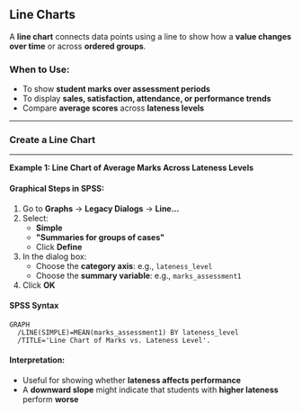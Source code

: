## Line Charts

A **line chart** connects data points using a line to show how a **value changes over time** or across **ordered groups**.

### **When to Use:**

- To show **student marks over assessment periods**
- To display **sales, satisfaction, attendance, or performance trends**
- Compare **average scores** across **lateness levels**

***

### Create a Line Chart

***

**Example 1: Line Chart of Average Marks Across Lateness Levels**

#### **Graphical Steps in SPSS:**

1. Go to **Graphs** → **Legacy Dialogs** → **Line...**
2. Select:
   - **Simple**
   - **"Summaries for groups of cases"**
   - Click **Define**
3. In the dialog box:
   - Choose the **category axis**: e.g., `lateness_level`
   - Choose the **summary variable**: e.g., `marks_assessment1`
4. Click **OK**

#### SPSS Syntax

```spss
GRAPH
  /LINE(SIMPLE)=MEAN(marks_assessment1) BY lateness_level
  /TITLE='Line Chart of Marks vs. Lateness Level'.
```

####  Interpretation:

- Useful for showing whether **lateness affects performance**
- A **downward slope** might indicate that students with **higher lateness** perform **worse**